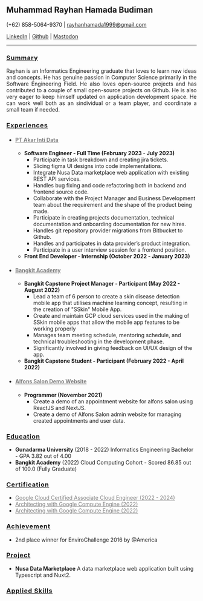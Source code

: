 ## Muhammad Rayhan Hamada Budiman

(+62) 858-5064-9370 | [rayhanhamada1999@gmail.com](mailto:rayhanhamada1999@gmail.com)

[LinkedIn](https://www.linkedin.com/in/muhammad-rayhan-hamada-budiman-033021194/) | [Github](https://github.com/RayhanHamada) | [Mastodon](https://mastodon.social/@mocchapine)

---

### <u style="letter-spacing: 1px">Summary</u>
<p style="text-align: justify; text-justify: inter-word;">
  Rayhan is an Informatics Engineering graduate that loves to learn new ideas
  and concepts. He has genuine passion in Computer Science primarily in the
  Software Engineering Field. He also loves open-source projects and has
  contributed to a couple of small open-source projects on Github. He is also
  very eager to keep himself updated on application development space. He can
  work well both as an sindividual or a team player, and coordinate a small team
  if needed.
</p>

### <u style="letter-spacing: 1px">Experiences</u>

- #### <a style="color: gray" href="https://www.linkedin.com/company/akar-inti-data/"><u>PT Akar Inti Data</u></a>
  - <b>Software Engineer - Full Time (February 2023 - July 2023)</b>
    - Participate in task breakdown and creating jira tickets.
    - Slicing figma UI designs into code implementations.
    - Integrate Nusa Data marketplace web application with existing REST API services.
    - Handles bug fixing and code refactoring both in backend and frontend source code.
    - Collaborate with the Project Manager and Business Development team about the requirement and the shape of the product being made.
    - Participate in creating projects documentation, technical documentation and onboarding documentation for new hires.
    - Handles git repository provider migrations from Bitbucket to Github.
    - Handles and participates in data provider’s product integration.
    - Participate in a user interview session for a frontend position.
  - <b>Front End Developer - Internship (October 2022 - January 2023)</b>
  
- #### <a style="color: gray" href="https://www.linkedin.com/company/bangkit-academy/"><u>Bangkit Academy</u></a>
  - <b>Bangkit Capstone Project Manager - Participant (May 2022 - August 2022)</b>
    - Lead a team of 6 person to create a skin disease detection mobile app that utilises machine learning concept, resulting in the creation of "SSkin" Mobile App.
    - Create and maintain GCP cloud services used in the making of SSkin mobile apps that allow the mobile app features to be working properly
    - Manages team meeting schedule, mentoring schedule, and technical troubleshooting in the development phase.
    - Significantly involved in giving feedback on UI/UX design of the app.
  - <b>Bangkit Capstone Student - Participant (February 2022 - April 2022)</b>
- #### <p style="color: gray"><u>Alfons Salon Demo Website</u></p>
  - <b>Programmer (November 2021)</b>
    - Create a demo of an appointment website for alfons salon using ReactJS and NextJS.
    - Create a demo of Alfons Salon admin website for managing created appointments and user data.

### <u style="letter-spacing: 1px">Education</u>
  - <b>Gunadarma University</b>   (2018 - 2022)
    Informatics Engineering Bachelor - GPA 3.82 out of 4.00
  - <b>Bangkit Academy</b>        (2022)
    Cloud Computing Cohort - Scored 86.85 out of 100.0 (Fully Graduate)

### <u style="letter-spacing: 1px">Certification</u>
 - <a style="color: gray" href="https://www.credential.net/30de0c26-e1e6-476c-b79b-6f8151e43a82?key=5364598b00e56bbad33a167a851ff701f1db5197d00b08b0f449e82197a1271e"><u>Google Cloud Certified Associate Cloud Engineer  (2022 - 2024)</u></a>
 - <a style="color: gray" href="https://www.coursera.org/account/accomplishments/specialization/EZ22PFCGPZS4?utm_source=link&utm_medium=certificate&utm_content=cert_image&utm_campaign=sharing_cta&utm_product=s12n"><u>Architecting with Google Compute Engine          (2022)</u></a>
 - <a style="color: gray" href="https://www.dicoding.com/certificates/ERZRMVL6MPYV"><u>Architecting with Google Compute Engine          (2022)</u></a>

### <u style="letter-spacing: 1px">Achievement</u>
  - 2nd place winner for EnviroChallenge 2016 by @America

### <u style="letter-spacing: 1px">Project</u>
  - <b>Nusa Data Marketplace</b>
    A data marketplace web application built using Typescript and Nuxt2.
  
### <u style="letter-spacing: 1px">Applied Skills</u>

